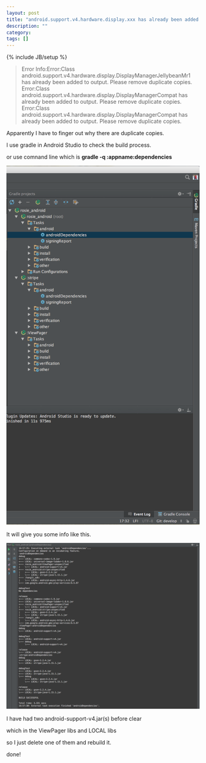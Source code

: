 ```yaml
---
layout: post
title: "android.support.v4.hardware.display.xxx has already been added to output"
description: ""
category: 
tags: []
---
```

{% include JB/setup %}


>Error Info:Error:Class android.support.v4.hardware.display.DisplayManagerJellybeanMr1 has already been added to output. Please remove duplicate copies.
Error:Class android.support.v4.hardware.display.DisplayManagerCompat has already been added to output. Please remove duplicate copies.
Error:Class android.support.v4.hardware.display.DisplayManagerCompat has already been added to output. Please remove duplicate copies.

Apparently I have to finger out why there are duplicate copies.

I use gradle in Android Studio to check the build process.

or use comnand line which is **gradle -q :appname:dependencies**

![](/assets/Gradle.jpeg)


It will give you some info like this.


![](/assets/GradleInfo.jpeg)

I have had two android-support-v4.jar(s) before clear

which in the ViewPager libs and LOCAL libs

so I just delete one of them and rebuild it.

done!